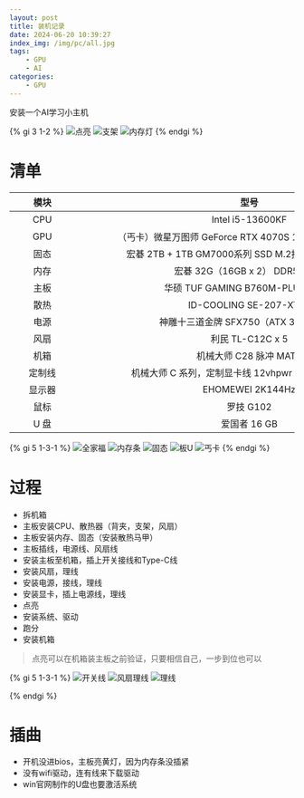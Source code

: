 ```yaml
---
layout: post
title: 装机记录
date: 2024-06-20 10:39:27
index_img: /img/pc/all.jpg
tags:
    - GPU
    - AI
categories: 
    - GPU
---
```


安装一个AI学习小主机

<!-- more -->

{% gi 3 1-2 %}
  ![点亮](/img/pc/all.jpg)
  ![支架](/img/pc/zhijia.jpg)
  ![内存灯](/img/pc/light.jpg)
{% endgi %}

# 清单

| <span style="display:inline-block;width:100px">模块</span>   | <span style="display:inline-block;width:600px">型号</span> | <span style="display:inline-block;width:100px">价格</span>  |
| :------: | :-----: | :-----: |
| CPU    | Intel i5-13600KF                                        | ￥1799 |
| GPU    | （丐卡）微星万图师 GeForce RTX 4070S 12 GB Ventus 3X OC | ￥4874 |
| 固态   | 宏碁 2TB + 1TB GM7000系列 SSD M.2接口（NVMe协议）       | ￥1421 |
| 内存   | 宏碁 32G（16GB x 2） DDR5 6800                          | ￥ 795 |
| 主板   | 华硕 TUF GAMING  B760M-PLUS WIFI II                     | ￥1243 |
| 散热   | ID-COOLING SE-207-XT 黑                                 | ￥813  |
| 电源   | 神雕十三道金牌 SFX750（ATX 3.0 16pin）                  | ￥497  |
| 风扇   | 利民 TL-C12C x 5                                        | ￥75   |
| 机箱   | 机械大师 C28 脉冲 MATX                                  | ￥693  |
| 定制线 | 机械大师 C 系列，定制显卡线 12vhpwr + 4 Pin（16pin）    | ￥185  |
| 显示器 | EHOMEWEI 2K144Hz                                        | ￥1096 |
| 鼠标   | 罗技 G102                                               | ￥108  |
| U 盘   | 爱国者 16 GB                                            | ￥19   |

{% gi 5 1-3-1 %}
  ![全家福](/img/pc/total.jpg)
  ![内存条](/img/pc/mem.jpg)
  ![固态](/img/pc/ssd.jpg)
  ![板U](/img/pc/board.jpg)
  ![丐卡](/img/pc/gpu.jpg)
{% endgi %}

# 过程

- 拆机箱
- 主板安装CPU、散热器（背夹，支架，风扇）
- 主板安装内存、固态（安装散热马甲）
- 主板插线，电源线、风扇线
- 安装主板至机箱，插上开关接线和Type-C线
- 安装风扇，理线
- 安装电源，接线，理线
- 安装显卡，插上电源线，理线
- 点亮
- 安装系统、驱动
- 跑分
- 安装机箱

>点亮可以在机箱装主板之前验证，只要相信自己，一步到位也可以


{% gi 5 1-3-1 %}
  ![开关线](/img/pc/pwr.jpg)
  ![风扇理线](/img/pc/fans.jpg)
  ![理线](/img/pc/lines.jpg)

{% endgi %}

# 插曲

- 开机没进bios，主板亮黄灯，因为内存条没插紧
- 没有wifi驱动，连有线来下载驱动
- win官网制作的U盘也要激活系统

